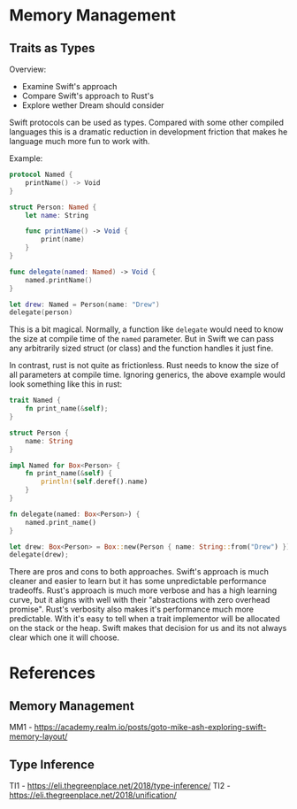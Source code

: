 
# Memory Management

## Traits as Types

Overview:
- Examine Swift's approach
- Compare Swift's approach to Rust's
- Explore wether Dream should consider

Swift protocols can be used as types. Compared with some other compiled languages this is a
dramatic reduction in development friction that makes he language much more fun to work with.

Example:
```swift
protocol Named {
    printName() -> Void
}

struct Person: Named {
    let name: String

    func printName() -> Void {
        print(name)
    }
}

func delegate(named: Named) -> Void {
    named.printName()
}

let drew: Named = Person(name: "Drew")
delegate(person)
```

This is a bit magical. Normally, a function like `delegate` would need to know the size at
compile time of the `named` parameter. But in Swift we can pass any arbitrarily sized struct
(or class) and the function handles it just fine.

In contrast, rust is not quite as frictionless. Rust needs to know the size of all parameters
at compile time. Ignoring generics, the above example would look something like this in rust:
```rust
trait Named {
    fn print_name(&self);
}

struct Person {
    name: String
}

impl Named for Box<Person> {
    fn print_name(&self) {
        println!(self.deref().name)
    }
}

fn delegate(named: Box<Person>) {
    named.print_name()
}

let drew: Box<Person> = Box::new(Person { name: String::from("Drew") });
delegate(drew);
```

There are pros and cons to both approaches. Swift's approach is much cleaner and easier to learn
but it has some unpredictable performance tradeoffs. Rust's approach is much more verbose and
has a high learning curve, but it aligns with well with their "abstractions with zero overhead
promise". Rust's verbosity also makes it's performance much more predictable. With it's easy to tell
when a trait implementor will be allocated on the stack or the heap. Swift makes that decision for
us and its not always clear which one it will choose.



# References

## Memory Management

MM1 - https://academy.realm.io/posts/goto-mike-ash-exploring-swift-memory-layout/

## Type Inference

TI1 - https://eli.thegreenplace.net/2018/type-inference/
TI2 - https://eli.thegreenplace.net/2018/unification/
